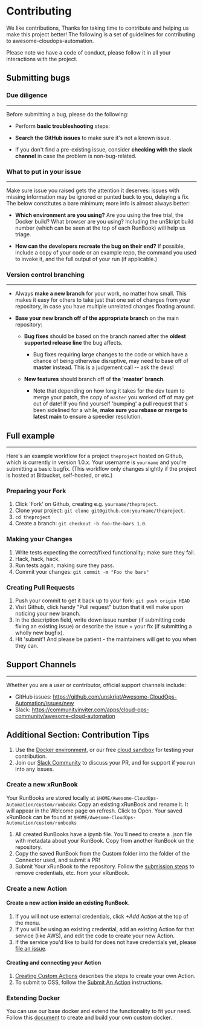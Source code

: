 # Contributing
We like contributions, Thanks for taking time to contribute and helping us make this project better! The following is a set of guidelines for contributing to awesome-cloudops-automation. 
 
Please note we have a code of conduct, please follow it in all your interactions with the project.
 
## Submitting bugs
 
### Due diligence
-------------
Before submitting a bug, please do the following:
 
* Perform **basic troubleshooting** steps:
 
* **Search the GitHub issues** to make sure it's not a known
 issue.
* If you don't find a pre-existing issue, consider **checking with the slack channel** in case the problem is non-bug-related.
 
### What to put in your issue
------------------------------
 
Make sure issue you raised gets the attention it deserves: issues with missing
information may be ignored or punted back to you, delaying a fix.  The below
constitutes a bare minimum; more info is almost always better:
 
* **Which environment are you using?** Are you using the free trial, the Docker build? What browser are you using?  Including the unSkript build number (which can be seen at the top of each RunBook) will help us triage.

* **How can the developers recreate the bug on their end?** If possible,
 include a copy of your code or an example repo, the command you used to invoke it, and the full
 output of your run (if applicable.)
 
### Version control branching
-------------------------
 
* Always **make a new branch** for your work, no matter how small. This makes
 it easy for others to take just that one set of changes from your repository,
 in case you have multiple unrelated changes floating around.
 
 
* **Base your new branch off of the appropriate branch** on the main
 repository:
 
   * **Bug fixes** should be based on the branch named after the **oldest
     supported release line** the bug affects.

       * Bug fixes requiring large changes to the code or which have a chance
         of being otherwise disruptive, may need to base off of **master**
         instead. This is a judgement call -- ask the devs!
 
   * **New features** should branch off of **the 'master' branch**.
 
       * Note that depending on how long it takes for the dev team to merge
         your patch, the copy of ``master`` you worked off of may get out of
         date! If you find yourself 'bumping' a pull request that's been
         sidelined for a while, **make sure you rebase or merge to latest
         main** to ensure a speedier resolution.
 
 
## Full example
------------
 
Here's an example workflow for a project `theproject` hosted on Github, which
is currently in version 1.0.x. Your username is `yourname` and you're
submitting a basic bugfix. (This workflow only changes slightly if the project
is hosted at Bitbucket, self-hosted, or etc.)
 
### Preparing your Fork
  
1. Click 'Fork' on Github, creating e.g. `yourname/theproject`.
2. Clone your project: `git clone git@github.com:yourname/theproject`.
3. `cd theproject`
4. Create a branch: `git checkout -b foo-the-bars 1.0`.
 
### Making your Changes
 

1. Write tests expecting the correct/fixed functionality; make sure they fail.
2. Hack, hack, hack.
3. Run tests again, making sure they pass.
4. Commit your changes: `git commit -m "Foo the bars"`
 
### Creating Pull Requests
 
 
1. Push your commit to get it back up to your fork: `git push origin HEAD`
2. Visit Github, click handy "Pull request" button that it will make upon
  noticing your new branch.
3. In the description field, write down issue number (if submitting code fixing
  an existing issue) or describe the issue + your fix (if submitting a wholly
  new bugfix).
4. Hit 'submit'! And please be patient - the maintainers will get to you when
  they can.
 
## Support Channels
---
Whether you are a user or contributor, official support channels include:
- GitHub issues: https://github.com/unskript/Awesome-CloudOps-Automation/issues/new
- Slack: https://communityinviter.com/apps/cloud-ops-community/awesome-cloud-automation
 
 ## Additional Section: Contribution Tips
1. Use the [Docker environment](#get-started-with-docker), or our free [cloud sandbox](https://us.app.unskript.io/profiles/6c38d3da1cde7b3c0623d138f525a5508a3260c8) for testing your contribution.
2. Join our [Slack Community](https://communityinviter.com/apps/cloud-ops-community/awesome-cloud-automation) to discuss your PR, and for support if you run into any issues.



### Create a new xRunBook
Your RunBooks are stored locally at ```$HOME/Awesome-CloudOps-Automation/custom/runbooks``` Copy an existing xRunBook and rename it. It will appear in the Welcome page on refresh. Click to Open.
Your saved xRunBook can be found at ```$HOME/Awesome-CloudOps-Automation/custom/runbooks```

  1. All created RunBooks have a ipynb file. You'll need to create a .json file with metadata about your RunBook.  Copy from another RunBook un the repository.
  2. Copy the saved RunBook from the Custom folder into the folder of the Connector used, and submit a PR!
  3. Submit Your xRunBook to the repository. Follow the [submission steps](https://docs.unskript.com/unskript-product-documentation/guides/contribute-to-open-source) to remove credentials, etc. from your xRunBook.
  

### Create a new Action

#### Create a new action inside an existing RunBook.

   1. If you will not use external credentials, click *+Add Action* at the top of the menu.
   2. If you will be using an existing credential, add an existing Action for that service (like AWS), and edit the code to create your new Action.
   3. If the service you'd like to build for does not have credentials yet, please [file an issue](https://github.com/unskript/Awesome-CloudOps-Automation/issues/new?assignees=&labels=Credential%2Ctriage&template=add_credential.yml&title=%5BCredential%5D%3A+).
#### Creating and connecting your Action

1. [Creating Custom Actions](https://docs.unskript.com/unskript-product-documentation/guides/actions/create-custom-actions) describes the steps to create your own Action.
2.  To submit to OSS, follow the [Submit An Action](https://docs.unskript.com/unskript-product-documentation/guides/contribute-to-open-source#actions) instructions.  

### Extending Docker
You can use our base docker and extend the functionality to fit your need. Follow this [document](./README_extending_docker.md) to create and build your own custom docker.

